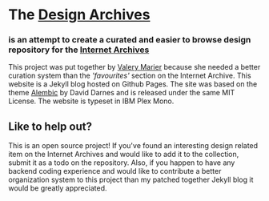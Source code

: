 # The [Design Archives](https://archives.design/)
### is an attempt to create a curated and easier to browse design repository for the [Internet Archives](https://archive.org)

This project was put together by [Valery Marier](https://marier.design/about) because she needed a better curation system than the *'favourites'* section on the Internet Archive. This website is a Jekyll blog hosted on Github Pages. The site was based on the theme [Alembic](https://github.com/daviddarnes/alembic) by David Darnes and is released under the same MIT License. The website is typeset in IBM Plex Mono.

## Like to help out?
This is an open source project! If you've found an interesting design related item on the Internet Archives and would like to add it to the collection, submit it as a todo on the repository. Also, if you happen to have any backend coding experience and would like to contribute a better organization system to this project than my patched together Jekyll blog it would be greatly appreciated.
